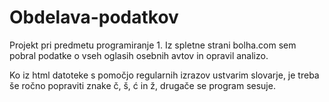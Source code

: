 # Obdelava-podatkov

Projekt pri predmetu programiranje 1. Iz spletne strani bolha.com sem pobral podatke o vseh oglasih osebnih avtov in opravil analizo.

Ko iz html datoteke s pomočjo regularnih izrazov ustvarim slovarje, je treba še ročno popraviti znake č, š, ć in ž, drugače se program sesuje.
